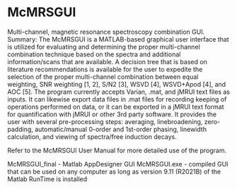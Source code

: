 # McMRSGUI
Multi-channel, magnetic resonance spectroscopy combination GUI.  
Summary: The McMRSGUI is a MATLAB-based graphical user interface that is utilized for evaluating and determining the proper multi-channel combination technique based on the spectra and additional information/scans that are available. A decision tree that is based on literature recommendations is available for the user to expedite the selection of the proper multi-channel combination between equal weighting, SNR weighting [1, 2], S/N2 [3], WSVD [4], WSVD+Apod [4], and AOC [5]. The program currently accepts Varian, .mat, and jMRUI text files as inputs. It can likewise export data files in .mat files for recording keeping of operations performed on data, or it can be exported in a jMRUI text format for quantification with jMRUI or other 3rd party software. It provides the user with several pre-processing steps: averaging, linebroadening, zero-padding, automatic/manual 0-order and 1st-order phasing, linewidth calculation, and viewing of spectra/free induction decays. 

Refer to the McMRSGUI User Manual for more detailed use of the program. 

McMRSGUI_final - Matlab AppDesigner GUI
McMRSGUI.exe - compiled GUI that can be used on any computer as long as version 9.11 (R2021B) of the Matlab RunTime is installed 
